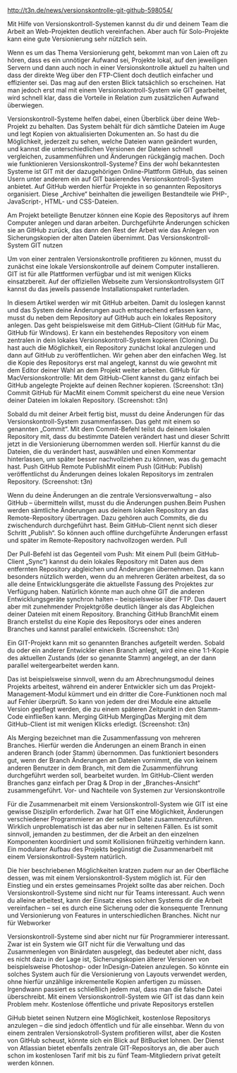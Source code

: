 http://t3n.de/news/versionskontrolle-git-github-598054/


Mit Hilfe von Versionskontroll-Systemen kannst du dir und deinem Team die Arbeit an Web-Projekten deutlich vereinfachen. Aber auch für Solo-Projekte kann eine gute Versionierung sehr nützlich sein.

Wenn es um das Thema Versionierung geht, bekommt man von Laien oft zu hören, dass es ein unnötiger Aufwand sei, Projekte lokal, auf den jeweiligen Servern und dann auch noch in einer Versionskontrolle aktuell zu halten und dass der direkte Weg über den FTP-Client doch deutlich einfacher und effizienter sei. Das mag auf den ersten Blick tatsächlich so erscheinen. Hat man jedoch erst mal mit einem Versionskontroll-System wie GIT gearbeitet, wird schnell klar,
dass die Vorteile in Relation zum zusätzlichen Aufwand überwiegen.

Versionskontroll-Systeme helfen dabei, einen Überblick über deine Web-Projekt zu behalten. Das System behält für dich sämtliche Dateien im Auge und legt Kopien von aktualisierten Dokumenten an. So hast du die Möglichkeit, jederzeit zu sehen, welche Dateien wann geändert wurden, und kannst die unterschiedlichen Versionen der Dateien schnell vergleichen, zusammenführen und Änderungen rückgängig machen. Doch wie funktionieren Versionskontroll-Systeme?
Eins der wohl bekanntesten Systeme ist GIT mit der dazugehörigen Online-Plattform GitHub, das seinen Usern unter anderem ein auf GIT basierendes Versionskontroll-System anbietet. Auf GitHub werden hierfür Projekte in so genannten Repositorys organisiert. Diese „Archive“ beinhalten die jeweiligen Bestandteile wie PHP-, JavaScript-, HTML- und CSS-Dateien.

Am Projekt beteiligte Benutzer können eine Kopie des Repositorys auf ihrem Computer anlegen und daran arbeiten. Durchgeführte Änderungen schicken sie an GitHub zurück, das dann den Rest der Arbeit wie das Anlegen von Sicherungskopien der alten Dateien übernimmt.
Das Versionskontroll-System GIT nutzen

Um von einer zentralen Versionskontrolle profitieren zu können, musst du zunächst eine lokale Versionskontrolle auf deinem Computer installieren. GIT ist für alle Plattformen verfügbar und ist mit wenigen Klicks einsatzbereit. Auf der offiziellen Webseite zum Versionskontrollsystem GIT kannst du das jeweils passende Installationspaket runterladen.

In diesem Artikel werden wir mit GitHub arbeiten. Damit du loslegen kannst und das System deine Änderungen auch entsprechend erfassen kann, musst du neben dem Repository auf GitHub auch ein lokales Repository anlegen. Das geht beispielsweise mit dem GitHub-Client (GitHub für Mac, GitHub für Windows). Er kann ein bestehendes Repository von einem zentralen in dein lokales Versionskontroll-System kopieren (Cloning). Du hast auch die Möglichkeit, ein Repository zunächst lokal anzulegen und dann auf GitHub zu veröffentlichen. Wir gehen aber den einfachen Weg. Ist die Kopie des Repositorys erst mal angelegt, kannst du wie gewohnt mit dem Editor deiner Wahl an dem Projekt weiter arbeiten.
GitHub für MacVersionskontrolle: Mit dem GitHub-Client kannst du ganz einfach bei GitHub angelegte Projekte auf deinen Rechner kopieren. (Screenshot: t3n)
Commit
GitHub für MacMit einem Commit speicherst du eine neue Version deiner Dateien im lokalen Repository. (Screenshot: t3n)

Sobald du mit deiner Arbeit fertig bist, musst du deine Änderungen für das Versionskontroll-System zusammenfassen. Das geht mit einem so genannten „Commit“. Mit dem Commit-Befehl teilst du deinem lokalen Repository mit, dass du bestimmte Dateien verändert hast und dieser Schritt jetzt in die Versionierung übernommen werden soll. Hierfür kannst du die Dateien, die du verändert hast, auswählen und einen Kommentar hinterlassen, um später besser nachvollziehen zu können, was du gemacht hast.
Push
GitHub Remote PublishMit einem Push (GitHub: Publish) veröffentlichst du Änderungen deines lokalen Repositorys im zentralen Repository. (Screenshot: t3n)

Wenn du deine Änderungen an die zentrale Versionsverwaltung – also GitHub – übermitteln willst, musst du die Änderungen pushen.Beim Pushen werden sämtliche Änderungen aus deinem lokalen Repository an das Remote-Repository übertragen. Dazu gehören auch Commits, die du zwischendurch durchgeführt hast. Beim GitHub-Client nennt sich dieser Schritt „Publish“. So können auch offline durchgeführte Änderungen erfasst und später im Remote-Repository nachvollzogen werden.
Pull

Der Pull-Befehl ist das Gegenteil vom Push: Mit einem Pull (beim GitHub-Client „Sync“) kannst du dein lokales Repository mit Daten aus dem entfernten Repository abgleichen und Änderungen übernehmen. Das kann besonders nützlich werden, wenn du an mehreren Geräten arbeitest, da so alle deine Entwicklungsgeräte die aktuellste Fassung des Projektes zur Verfügung haben. Natürlich könnte man auch ohne GIT die anderen Entwicklungsgeräte synchron halten – beispielsweise über FTP. Das dauert aber mit zunehmender Projektgröße deutlich länger als das Abgleichen deiner Dateien mit einem Repository.
Branching
GitHub BranchMit einem Branch erstellst du eine Kopie des Repositorys oder eines anderen Branches und kannst parallel entwickeln. (Screenshot: t3n)

Ein GIT-Projekt kann mit so genannten Branches aufgeteilt werden. Sobald du oder ein anderer Entwickler einen Branch anlegt, wird eine eine 1:1-Kopie des aktuellen Zustands (der so genannte Stamm) angelegt, an der dann parallel weitergearbeitet werden kann.

Das ist beispielsweise sinnvoll, wenn du am Abrechnungsmodul deines Projekts arbeitest, während ein anderer Entwickler sich um das Projekt-Management-Modul kümmert und ein dritter die Core-Funktionen noch mal auf Fehler überprüft. So kann von jedem der drei Module eine aktuelle Version gepflegt werden, die zu einem späteren Zeitpunkt in den Stamm-Code einfließen kann.
Merging
GitHub MergingDas Merging mit dem GitHub-Client ist mit wenigen Klicks erledigt. (Screenshot: t3n)

Als Merging bezeichnet man die Zusammenfassung von mehreren Branches. Hierfür werden die Änderungen an einem Branch in einen anderen Branch (oder Stamm) übernommen. Das funktioniert besonders gut, wenn der Branch Änderungen an Dateien vornimmt, die von keinem anderen Benutzer in dem Branch, mit dem die Zusammenführung durchgeführt werden soll, bearbeitet wurden. Im GitHub-Client werden Branches ganz einfach per Drag & Drop in der „Branches-Ansicht“ zusammengeführt.
Vor- und Nachteile von Systemen zur Versionskontrolle

Für die Zusammenarbeit mit einem Versionskontroll-System wie GIT ist eine gewisse Disziplin erforderlich. Zwar hat GIT eine Möglichkeit, Änderungen verschiedener Programmierer an der selben Datei zusammenzuführen. Wirklich unproblematisch ist das aber nur in seltenen Fällen. Es ist somit sinnvoll, jemanden zu bestimmen, der die Arbeit an den einzelnen Komponenten koordiniert und somit Kollisionen frühzeitig verhindern kann. Ein modularer Aufbau des Projekts begünstigt die Zusammenarbeit mit einem Versionskontroll-System natürlich.

Die hier beschriebenen Möglichkeiten kratzen zudem nur an der Oberfläche dessen, was mit einem Versionskontroll-System möglich ist. Für den Einstieg und ein erstes gemeinsames Projekt sollte das aber reichen. Doch Versionskontroll-Systeme sind nicht nur für Teams interessant. Auch wenn du alleine arbeitest, kann der Einsatz eines solchen Systems dir die Arbeit vereinfachen – sei es durch eine Sicherung oder die konsequente Trennung und Versionierung von Features in unterschiedlichen Branches.
Nicht nur für Webworker

Versionskontroll-Systeme sind aber nicht nur für Programmierer interessant. Zwar ist ein System wie GIT nicht für die Verwaltung und das Zusammenlegen von Binärdaten ausgelegt, das bedeutet aber nicht, dass es nicht dazu in der Lage ist, Sicherungskopien älterer Versionen von beispielsweise Photoshop- oder InDesign-Dateien anzulegen. So könnte ein solches System auch für die Versionierung von Layouts verwendet werden, ohne hierfür unzählige inkrementelle Kopien anfertigen zu müssen. Irgendwann passiert es schließlich jedem mal, dass man die falsche Datei überschreibt. Mit einem Versionskontroll-System wie GIT ist das dann kein Problem mehr.
Kostenlose öffentliche und private Repositorys erstellen

GiHub bietet seinen Nutzern eine Möglichkeit, kostenlose Repositorys anzulegen – die sind jedoch öffentlich und für alle einsehbar. Wenn du von einem zentralen Versionskotroll-System profitieren willst, aber die Kosten von GitHub scheust, könnte sich ein Blick auf BitBucket lohnen. Der Dienst von Atlassian bietet ebenfalls zentrale GIT-Repositorys an, die aber auch schon im kostenlosen Tarif mit bis zu fünf Team-Mitgliedern privat geteilt werden können. 
